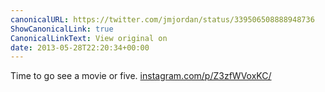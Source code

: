 ```yaml
---
canonicalURL: https://twitter.com/jmjordan/status/339506508888948736
ShowCanonicalLink: true
CanonicalLinkText: View original on
date: 2013-05-28T22:20:34+00:00
---
```

Time to go see a movie or five. [instagram.com/p/Z3zfWVoxKC/](http://instagram.com/p/Z3zfWVoxKC/)
